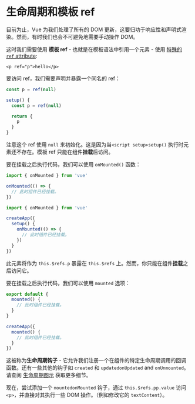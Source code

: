 # 生命周期和模板 ref

目前为止，Vue 为我们处理了所有的 DOM 更新，这要归功于响应性和声明式渲染。然而，有时我们也会不可避免地需要手动操作 DOM。

这时我们需要使用 **模板 ref** - 也就是在模板语法中引用一个元素 - 使用 <a target="_blank" href="/api/built-in-special-attributes.html#ref">特殊的 `ref` attribute</a>:

```vue-html
<p ref="p">hello</p>
```

<div class="composition-api">

要访问 ref，我们需要声明<span class="html">并暴露</span>一个同名的 ref：

<div class="sfc">

```js
const p = ref(null)
```

</div>
<div class="html">

```js
setup() {
  const p = ref(null)

  return {
    p
  }
}
```

</div>

注意这个 ref 使用 `null` 来初始化。这是因为当<span class="sfc">`<script setup>`</span><span class="html">`setup()`</span> 执行时元素还不存在。模板 ref 只能在组件**挂载**后访问。

要在挂载之后执行代码，我们可以使用 `onMounted()` 函数：

<div class="sfc">

```js
import { onMounted } from 'vue'

onMounted(() => {
  // 此时组件已经挂载。
})
```

</div>
<div class="html">

```js
import { onMounted } from 'vue'

createApp({
  setup() {
    onMounted(() => {
      // 此时组件已经挂载。
    })
  }
})
```

</div>
</div>

<div class="options-api">

此元素将作为 `this.$refs.p` 暴露在 `this.$refs` 上。然而，你只能在组件**挂载**之后访问它。

要在挂载之后执行代码，我们可以使用 `mounted` 选项：

<div class="sfc">

```js
export default {
  mounted() {
    // 此时组件已经挂载。
  }
}
```

</div>
<div class="html">

```js
createApp({
  mounted() {
    // 此时组件已经挂载。
  }
})
```

</div>
</div>

这被称为**生命周期钩子** - 它允许我们注册一个在组件的特定生命周期调用的回调函数。还有一些其他的钩子如 <span class="options-api">`created` 和 `updated`</span><span class="composition-api">`onUpdated` and `onUnmounted`</span>。请查阅 <a target="_blank" href="/guide/essentials/lifecycle.html#lifecycle-diagram">生命周期图示</a> 获取更多细节。

现在，尝试添加一个 <span class="options-api">`mounted`</span><span class="composition-api">`onMounted`</span> 钩子，通过 <span class="options-api">`this.$refs.p`</span><span class="composition-api">`p.value`</span> 访问 `<p>`，并直接对其执行一些 DOM 操作。（例如修改它的 `textContent`）。
